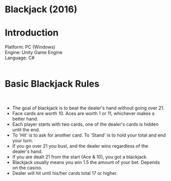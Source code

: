 # Blackjack (2016)

<h1>Introduction</h1>
Platform: PC (Windows)<br/>
Engine: Unity Game Engine<br/>
Language: C#<br/><br/>

<h1>Basic Blackjack Rules</h1><br/>
<ul>
<li>The goal of blackjack is to beat the dealer's hand without going over 21.</li>
<li>Face cards are worth 10. Aces are worth 1 or 11, whichever makes a better hand.</li>
<li>Each player starts with two cards, one of the dealer's cards is hidden until the end.</li>
<li>To 'Hit' is to ask for another card. To 'Stand' is to hold your total and end your turn.</li>
<li>If you go over 21 you bust, and the dealer wins regardless of the dealer's hand.</li>
<li>If you are dealt 21 from the start (Ace & 10), you got a blackjack.</li>
<li>Blackjack usually means you win 1.5 the amount of your bet. Depends on the casino.</li>
<li>Dealer will hit until his/her cards total 17 or higher.</li>
</ul>
